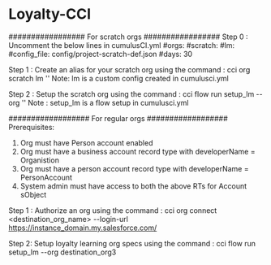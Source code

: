 
# Loyalty-CCI
#################
For scratch orgs
#################
Step 0 : Uncomment the below lines in cumulusCI.yml
#orgs:
    #scratch:
        #lm:
            #config_file: config/project-scratch-def.json
            #days: 30
            
Step 1 : Create an alias for your scratch org using the command : cci org scratch lm '<dev-org-name>' 
  Note: lm is a custom config created in cumulusci.yml

Step 2 : Setup the scratch org using the command : cci flow run setup_lm --org '<dev-org-name>'
  Note : setup_lm is a flow setup in cumulusci.yml
  
  ##################
  For regular orgs
  ##################
  Prerequisites:
  1. Org must have Person account enabled
  2. Org must have a business account record type with developerName = Organistion
  3. Org must have a person account record type with developerName = PersonAccount 
  4. System admin must have access to both the above RTs for Account sObject

  Step 1 : Authorize an org using the command : 
  cci org connect <destination_org_name> --login-url https://instance_domain.my.salesforce.com/
  
  Step 2: Setup loyalty learning org specs using the command : 
  cci flow run setup_lm --org destination_org3   
  
